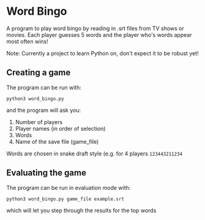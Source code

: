 # Word Bingo

A program to play word bingo by reading in .srt files from TV shows or movies. Each player guesses 5 words and the player who's words appear most often wins!

Note: Currently a project to learn Python on, don't expect it to be robust yet!

## Creating a game

The program can be run with:

```
python3 word_bingo.py
```

and the program will ask you:

1. Number of players
2. Player names (in order of selection)
3. Words
4. Name of the save file (game_file)

Words are chosen in snake draft style (e.g. for 4 players `123443211234`

## Evaluating the game

The program can be run in evaluation mode with:

```
python3 word_bingo.py game_file example.srt
```

which will let you step through the results for the top words